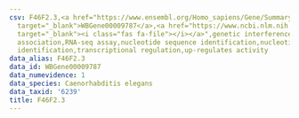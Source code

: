 ```yaml
---
csv: F46F2.3,<a href="https://www.ensembl.org/Homo_sapiens/Gene/Summary?db=core;g=WBGene00009787"
  target="_blank">WBGene00009787</a>,<a href="https://www.ncbi.nlm.nih.gov/pubmed/27496166"
  target="_blank"><i class="fas fa-file"></i></a>",genetic interference,functional
  association,RNA-seq assay,nucleotide sequence identification,nucleotide sequence
  identification,transcriptional regulation,up-regulates activity
data_alias: F46F2.3
data_id: WBGene00009787
data_numevidence: 1
data_species: Caenorhabditis elegans
data_taxid: '6239'
title: F46F2.3
---
```

